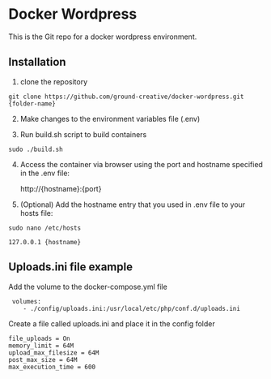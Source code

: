 # Docker Wordpress

This is the Git repo for a docker wordpress environment.

## Installation

1) clone the repository
```
git clone https://github.com/ground-creative/docker-wordpress.git {folder-name}
```
2) Make changes to the environment variables file (.env)

3) Run build.sh script to build containers
```
sudo ./build.sh
```

4) Access the container via browser using the port and hostname specified in the .env file:

	http://{hostname}:{port}
	
5) (Optional) Add the hostname entry that you used in .env file to your hosts file:
```
sudo nano /etc/hosts

127.0.0.1 {hostname}
```
	
## Uploads.ini file example

Add the volume to the docker-compose.yml file
```
 volumes:
	- ./config/uploads.ini:/usr/local/etc/php/conf.d/uploads.ini
```
Create a file called uploads.ini and place it in the config folder
```
file_uploads = On
memory_limit = 64M
upload_max_filesize = 64M
post_max_size = 64M
max_execution_time = 600
```


